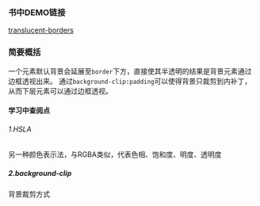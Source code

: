### 书中DEMO链接
[translucent-borders](play.csssecrets.io/translucent-borders)

### 简要概括
一个元素默认背景会延展至`border`下方，直接使其半透明的结果是背景元素通过边框透视出来。
通过`background-clip:padding`可以使得背景只裁剪到内补丁，从而下层元素可以通过边框透视。

#### 学习中查阅点

###### 1.HSLA
另一种颜色表示法，与RGBA类似，代表色相、饱和度、明度、透明度

##### 2.background-clip
背景裁剪方式


